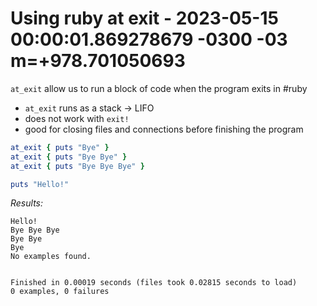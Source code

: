 # Using ruby at exit - 2023-05-15 00:00:01.869278679 -0300 -03 m=+978.701050693

`at_exit` allow us to run a block of code when the program exits in #ruby

*   `at_exit` runs as a stack -> LIFO
*   does not work with `exit!`
*   good for closing files and connections before finishing the program

```ruby
at_exit { puts "Bye" }
at_exit { puts "Bye Bye" }
at_exit { puts "Bye Bye Bye" }

puts "Hello!"
```

*Results:*
```
Hello!
Bye Bye Bye
Bye Bye
Bye
No examples found.


Finished in 0.00019 seconds (files took 0.02815 seconds to load)
0 examples, 0 failures

```




